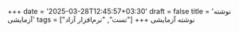 +++
date = '2025-03-28T12:45:57+03:30'
draft = false
title = 'نوشته آزمایشی'
tags = ["تست", "نرم‌افزار آزاد"]
+++
نوشته آزمایشی
